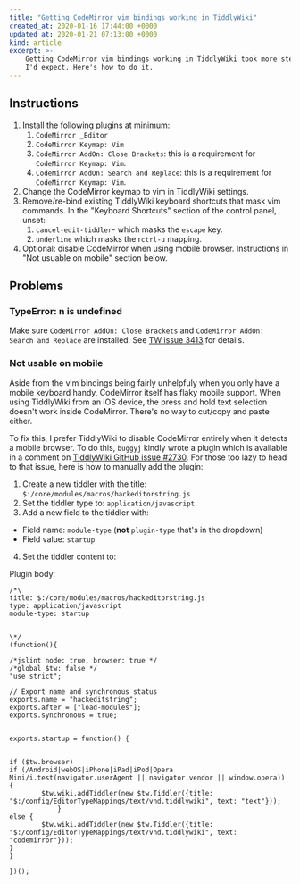 ```yaml
---
title: "Getting CodeMirror vim bindings working in TiddlyWiki"
created_at: 2020-01-16 17:44:00 +0000
updated_at: 2020-01-21 07:13:00 +0000
kind: article
excerpt: >-
    Getting CodeMirror vim bindings working in TiddlyWiki took more steps than
    I'd expect. Here's how to do it.
---
```


## Instructions
1. Install the following plugins at minimum:
    1. `CodeMirror _Editor`
    2. `CodeMirror Keymap: Vim`
    3. `CodeMirror AddOn: Close Brackets`: this is a requirement for
       `CodeMirror Keymap: Vim`.
    4. `CodeMirror AddOn: Search and Replace`: this is a requirement for
       `CodeMirror Keymap: Vim`.
2. Change the CodeMirror keymap to vim in TiddlyWiki settings.
3. Remove/re-bind existing TiddlyWiki keyboard shortcuts that mask vim
   commands. In the "Keyboard Shortcuts" section of the control panel, unset:
   1. `cancel-edit-tiddler`- which masks the `escape` key.
   2. `underline` which masks the r`ctrl-u` mapping.
4. Optional: disable CodeMirror when using mobile browser. Instructions in "Not
   usuable on mobile" section below.


## Problems

### TypeError: n is undefined
Make sure `CodeMirror AddOn: Close Brackets` and `CodeMirror AddOn: Search and
Replace` are installed. See [TW issue
3413](https://github.com/Jermolene/TiddlyWiki5/issues/3413) for details.

### Not usable on mobile
Aside from the vim bindings being fairly unhelpfuly when you only have a mobile
keyboard handy, CodeMirror itself has flaky mobile support. When using
TiddlyWiki from an iOS device, the press and hold text selection doesn't work
inside CodeMirror. There's no way to cut/copy and paste either.

To fix this, I prefer TiddlyWiki to disable CodeMirror entirely when it detects
a mobile browser. To do this, `buggyj` kindly wrote a plugin which is available
in a comment on [TiddlyWiki GitHub issue #2730](https://github.com/Jermolene/TiddlyWiki5/issues/2730). For those too
lazy to head to that issue, here is how to manually add the plugin:

1. Create a new tiddler with the title: `$:/core/modules/macros/hackeditorstring.js`
2. Set the tiddler type to: `application/javascript`
3. Add a new field to the tiddler with:
  * Field name: `module-type` (**not** `plugin-type` that's in the dropdown)
  * Field value: `startup`
4. Set the tiddler content to:


Plugin body:

    /*\
    title: $:/core/modules/macros/hackeditorstring.js
    type: application/javascript
    module-type: startup


    \*/
    (function(){

    /*jslint node: true, browser: true */
    /*global $tw: false */
    "use strict";

    // Export name and synchronous status
    exports.name = "hackeditstring";
    exports.after = ["load-modules"];
    exports.synchronous = true;


    exports.startup = function() {


    if ($tw.browser)
    if (/Android|webOS|iPhone|iPad|iPod|Opera Mini/i.test(navigator.userAgent || navigator.vendor || window.opera)) {
            $tw.wiki.addTiddler(new $tw.Tiddler({title: "$:/config/EditorTypeMappings/text/vnd.tiddlywiki", text: "text"}));
                }
    else {
            $tw.wiki.addTiddler(new $tw.Tiddler({title: "$:/config/EditorTypeMappings/text/vnd.tiddlywiki", text: "codemirror"}));
    }
    }

    })();


